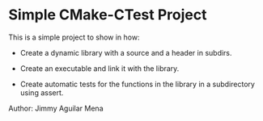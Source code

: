 Simple CMake-CTest Project
=========================

This is a simple project to show in how:

* Create a dynamic library with a source and a header in subdirs.

* Create an executable and link it with the library.

* Create automatic tests for the functions in the library in a subdirectory using assert.

Author: Jimmy Aguilar Mena
